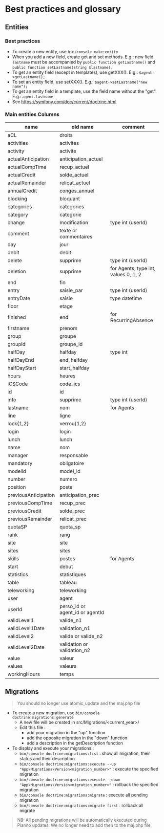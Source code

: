 # Best practices and glossary

## Entities

### Best practices

* To create a new entity, use `bin/console make:entity`
* When you add a new field, create get and set methods. E.g.: new field `lastname` must be accompanied by `public function getLastname()` and `public function setLastname(string $lastname)`.
* To get an entity field (except in templates), use getXXX(). E.g.: `$agent->getLastname();`
* To set an entity field, use setXXX(). E.g.: `$agent->setLastname("new name");`
* To get an entity field in a template, use the field name without the "get". E.g.: `agent.lastname`
* See https://symfony.com/doc/current/doctrine.html

### Main entities Columns

| name | old name | comment |
| ---- | -------- | ------- |
| aCL | droits |
| activities | activites |
| activity | activite |
| actualAnticipation | anticipation_actuel |
| actualCompTime | recup_actuel |
| actualCredit | solde_actuel |
| actualRemainder | relicat_actuel |
| annualCredit | conges_annuel |
| blocking | bloquant |
| categories | categories |
| category | categorie |
| change | modification | type int (userId) |
| comment | texte or commentaires |
| day | jour |
| debit | debit |
| delete | supprime | type int (userId) |
| deletion | supprime | for Agents, type int, values 0, 1, 2 |
| end | fin |
| entry | saisie_par | type int (userId) |
| entryDate | saisie | type datetime |
| floor | etage |
| finished | end | for RecurringAbsence |
| firstname | prenom |
| group | groupe |
| groupId | groupe_id |
| halfDay | halfday | type int |
| halfDayEnd | end_halfday |
| halfDayStart | start_halfday |
| hours | heures |
| iCSCode | code_ics |
| id | id |
| info | supprime | type int (userId) |
| lastname | nom | for Agents |
| line | ligne |
| lock{1,2} | verrou{1,2} |
| login | login |
| lunch | lunch |
| name | nom |
| manager | responsable |
| mandatory | obligatoire |
| modelId | model_id |
| number | numero |
| position | poste |
| previousAnticipation | anticipation_prec |
| previousCompTime | recup_prec |
| previousCredit | solde_prec |
| previousRemainder | relicat_prec |
| quotaSP | quota_sp |
| rank | rang |
| site | site |
| sites | sites |
| skills | postes | for Agents |
| start | debut |
| statistics | statistiques |
| table | tableau |
| teleworking | teleworking |
| user | agent |
| userId | perso_id or agent_id or agentId |
| validLevel1 | valide_n1 |
| validLevel1Date | validation_n1 |
| validLevel2 | valide or valide_n2 |
| validLevel2Date | validation or validation_n2 |
| value | valeur |
| values | valeurs |
| workingHours | temps |

## Migrations

> You should no longer use atomic_update and the maj.php file

* To create a new migration, use `bin/console doctrine:migrations:generate`
    * A new file will be created in src/Migrations/<current_year>/
    * Edit this file :
        * add your migration in the "up" function
        * add the opposite migration in the "down" function
        * add a description in the getDescription function
* To display and execute your migrations :
    * `bin/console doctrine:migrations:list` : show all migration, their status and their description
    * `bin/console doctrine:migrations:execute --up "App\Migrations\Version<migration_number>"` : execute the specified migration
    * `bin/console doctrine:migrations:execute --down "App\Migrations\Version<migration_number>"` : rollback the specified migration
    * `bin/console doctrine:migrations:migrate` : execute all pending migration
    * `bin/console doctrine:migrations:migrate first` : rollback all migrate

> NB: All pending migrations will be automatically executed during Planno updates. We no longer need to add then to the maj.php file.

